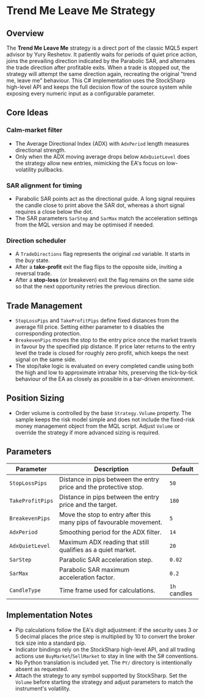 # Trend Me Leave Me Strategy

## Overview
The **Trend Me Leave Me** strategy is a direct port of the classic MQL5 expert advisor by Yury Reshetov. It patiently waits for
periods of quiet price action, joins the prevailing direction indicated by the Parabolic SAR, and alternates the trade direction
after profitable exits. When a trade is stopped out, the strategy will attempt the same direction again, recreating the original
"trend me, leave me" behaviour. This C# implementation uses the StockSharp high-level API and keeps the full decision flow of the
source system while exposing every numeric input as a configurable parameter.

## Core Ideas
### Calm-market filter
- The Average Directional Index (ADX) with `AdxPeriod` length measures directional strength.
- Only when the ADX moving average drops below `AdxQuietLevel` does the strategy allow new entries, mimicking the EA's focus on
  low-volatility pullbacks.

### SAR alignment for timing
- Parabolic SAR points act as the directional guide. A long signal requires the candle close to print above the SAR dot, whereas
  a short signal requires a close below the dot.
- The SAR parameters `SarStep` and `SarMax` match the acceleration settings from the MQL version and may be optimised if needed.

### Direction scheduler
- A `TradeDirections` flag represents the original `cmd` variable. It starts in the *buy* state.
- After a **take-profit** exit the flag flips to the opposite side, inviting a reversal trade.
- After a **stop-loss** (or breakeven) exit the flag remains on the same side so that the next opportunity retries the previous
  direction.

## Trade Management
- `StopLossPips` and `TakeProfitPips` define fixed distances from the average fill price. Setting either parameter to `0`
  disables the corresponding protection.
- `BreakevenPips` moves the stop to the entry price once the market travels in favour by the specified pip distance. If price
  later returns to the entry level the trade is closed for roughly zero profit, which keeps the next signal on the same side.
- The stop/take logic is evaluated on every completed candle using both the high and low to approximate intrabar hits, preserving
  the tick-by-tick behaviour of the EA as closely as possible in a bar-driven environment.

## Position Sizing
- Order volume is controlled by the base `Strategy.Volume` property. The sample keeps the risk model simple and does not include
the fixed-risk money management object from the MQL script. Adjust `Volume` or override the strategy if more advanced sizing is
required.

## Parameters
| Parameter | Description | Default |
|-----------|-------------|---------|
| `StopLossPips` | Distance in pips between the entry price and the protective stop. | `50` |
| `TakeProfitPips` | Distance in pips between the entry price and the target. | `180` |
| `BreakevenPips` | Move the stop to entry after this many pips of favourable movement. | `5` |
| `AdxPeriod` | Smoothing period for the ADX filter. | `14` |
| `AdxQuietLevel` | Maximum ADX reading that still qualifies as a quiet market. | `20` |
| `SarStep` | Parabolic SAR acceleration step. | `0.02` |
| `SarMax` | Parabolic SAR maximum acceleration factor. | `0.2` |
| `CandleType` | Time frame used for calculations. | `1h` candles |

## Implementation Notes
- Pip calculations follow the EA's digit adjustment: if the security uses 3 or 5 decimal places the price step is multiplied by
  10 to convert the broker tick size into a standard pip.
- Indicator bindings rely on the StockSharp high-level API, and all trading actions use `BuyMarket`/`SellMarket` to stay in line
  with the S# conventions.
- No Python translation is included yet. The `PY/` directory is intentionally absent as requested.
- Attach the strategy to any symbol supported by StockSharp. Set the `Volume` before starting the strategy and adjust parameters
  to match the instrument's volatility.
